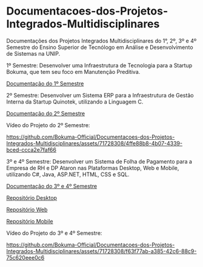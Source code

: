 # Documentacoes-dos-Projetos-Integrados-Multidisciplinares
Documentações dos Projetos Integrados Multidisciplinares do 1°, 2º, 3º e 4º Semestre do Ensino Superior de Tecnólogo em Análise e Desenvolvimento de Sistemas na UNIP.

1º Semestre:
Desenvolver uma Infraestrutura de Tecnologia para a Startup Bokuma, que tem seu foco em Manutenção Preditiva.

[Documentação do 1º Semestre](https://github.com/Bokuma-Official/Documentacoes-dos-Projetos-Integrados-Multidisciplinares/tree/main/1%C2%BA%20Semestre)

2º Semestre:
Desenvolver um Sistema ERP para a Infraestrutura de Gestão Interna da Startup Quinotek, utilizando a Linguagem C.

[Documentação do 2º Semestre](https://github.com/Bokuma-Official/Documentacoes-dos-Projetos-Integrados-Multidisciplinares/tree/main/2%C2%BA%20Semestre)

Vídeo do Projeto do 2º Semestre:

https://github.com/Bokuma-Official/Documentacoes-dos-Projetos-Integrados-Multidisciplinares/assets/71728308/4ffe88b8-4b07-4339-bced-ccca2e7faf66

3º e 4º Semestre:
Desenvolver um Sistema de Folha de Pagamento para a Empresa de RH e DP Ataron nas Plataformas Desktop, Web e Mobile, utilizando C#, Java, ASP.NET, HTML, CSS e SQL.

[Documentação do 3º e 4º Semestre](https://github.com/Bokuma-Official/Documentacoes-dos-Projetos-Integrados-Multidisciplinares/tree/main/3%C2%BA%20e%204%C2%BA%20Semestre)

[Repositório Desktop](https://github.com/Bokuma-Official/Gerador-de-Folha-de-Pagamento-Desktop)

[Repositório Web](https://github.com/Bokuma-Official/Gerador-de-Folha-de-Pagamento-Web)

[Repositório Mobile](https://github.com/Bokuma-Official/Gerador-de-Folha-de-Pagamento-Mobile)

Vídeo do Projeto do 3º e 4º Semestre:

https://github.com/Bokuma-Official/Documentacoes-dos-Projetos-Integrados-Multidisciplinares/assets/71728308/f63f77ab-a385-42c6-88c9-75c620eee0c6
